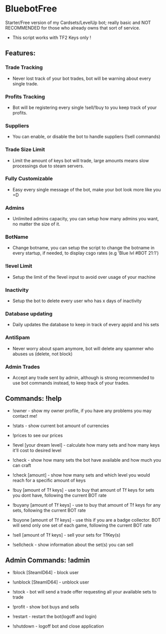 # BluebotFree
Starter/Free version of my Cardsets/LevelUp bot; really basic and NOT RECOMMENDED for those who already owns that sort of service.

* This script works with TF2 Keys only !
## Features:

### Trade Tracking 
- Never lost track of your bot trades, bot will be warning about every single trade.
### Profits Tracking 
- Bot will be registering every single !sell/!buy to you keep track of your profits.
### Suppliers 
- You can enable, or disable the bot to handle suppliers (!sell commands)
### Trade Size Limit
- Limit the amount of keys bot will trade, large amounts means slow processings due to steam servers.
### Fully Customizable 
- Easy every single message of the bot, make your bot look more like you =D
### Admins 
- Unlimited admins capacity, you can setup how many admins you want, no matter the size of it.
### BotName 
- Change botname, you can setup the script to change the botname in every startup, if needed, to display csgo rates (e.g 'Blue lvl #BOT 21:1')
### !level Limit 
- Setup the limit of the !level input to avoid over usage of your machine
### Inactivity 
- Setup the bot to delete every user who has x days of inactivity
### Database updating 
- Daily updates the database to keep in track of every appid and his sets
### AntiSpam 
- Never worry about spam anymore, bot will delete any spammer who abuses us (delete, not block)
### Admin Trades 
- Accept any trade sent by admin, although is strong recommended to use bot commands instead, to keep track of your trades.

## Commands: !help
- !owner - show my owner profile, if you have any problems you may contact me!
- !stats - show current bot amount of currencies
- !prices to see our prices

- !level [your dream level] - calculate how many sets and how many keys it'll cost to desired level
- !check - show how many sets the bot have available and how much you can craft
- !check [amount] - show how many sets and which level you would reach for a specific amount of keys

- !buy [amount of Tf keys] - use to buy that amount of Tf keys for sets you dont have, following the current BOT rate
- !buyany [amount of Tf keys] - use to buy that amount of Tf keys for any sets, following the current BOT rate
- !buyone [amount of Tf keys] - use this if you are a badge collector. BOT will send only one set of each game, following the current BOT rate

- !sell [amount of Tf keys] - sell your sets for TfKey(s)
- !sellcheck - show information about the set(s) you can sell

## Admin Commands: !admin
- !block [SteamID64] - block user
- !unblock [SteamID64] - unblock user

- !stock - bot will send a trade offer requesting all your available sets to trade
- !profit - show bot buys and sells

- !restart - restart the bot(logoff and login)
- !shutdown - logoff bot and close application